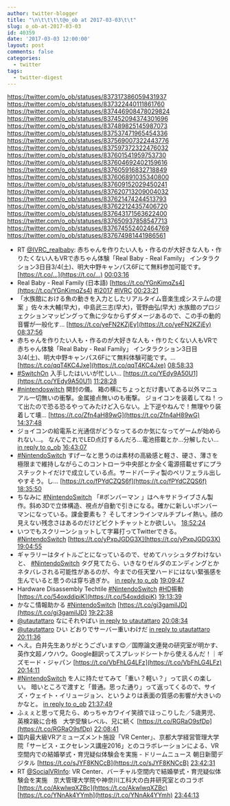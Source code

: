 ```yaml
---
author: twitter-blogger
title: "\n\t\t\t\t@o_ob at 2017-03-03\t\t"
slug: o_ob-at-2017-03-03
id: 40359
date: '2017-03-03 12:00:00'
layout: post
comments: false
categories:
  - twitter
tags:
  - twitter-digest
---
```


https://twitter.com/o_ob/statuses/837317386059431937 https://twitter.com/o_ob/statuses/837322440111861760 https://twitter.com/o_ob/statuses/837446908478029824 https://twitter.com/o_ob/statuses/837452094374301696 https://twitter.com/o_ob/statuses/837489825145987073 https://twitter.com/o_ob/statuses/837537471965454336 https://twitter.com/o_ob/statuses/837569007322443776 https://twitter.com/o_ob/statuses/837597372322476032 https://twitter.com/o_ob/statuses/837601541959753730 https://twitter.com/o_ob/statuses/837604692402159616 https://twitter.com/o_ob/statuses/837605916832718849 https://twitter.com/o_ob/statuses/837606891035340800 https://twitter.com/o_ob/statuses/837609152029450241 https://twitter.com/o_ob/statuses/837620713209004032 https://twitter.com/o_ob/statuses/837621474244513793 https://twitter.com/o_ob/statuses/837622124357406720 https://twitter.com/o_ob/statuses/837643171563622400 https://twitter.com/o_ob/statuses/837650937858547713 https://twitter.com/o_ob/statuses/837674552402464769 https://twitter.com/o_ob/statuses/837674981441986561  

*   RT [@IVRC_realbaby](https://twitter.com/IVRC_realbaby): 赤ちゃんを作りたい人も・作るのが大好きな人も・作りたくない人もVRで赤ちゃん体験「Real Baby - Real Family」 インタラクション3日目3/4(土)、明大中野キャンパス6Fにて無料参加可能です。 [https://t.co/…](https://t.co/…) [00:03:16](https://twitter.com/o_ob/statuses/837317386059431937)
*   Real Baby - Real Family (日本語) [https://t.co/YGnKimqZs4](https://t.co/YGnKimqZs4) [#i2017](https://twitter.com/search?q=%23i2017&src=hash) [#IVRC](https://twitter.com/search?q=%23IVRC&src=hash) [00:23:21](https://twitter.com/o_ob/statuses/837322440111861760)
*   「水族館における魚の動きを入力としたリアルタイム音楽生成システムの提案 」佐々木大輔(早大)，中島武三志(早大)，菅野由弘(早大) 水族館のプロジェクションマッピングって魚に少なからずダメージあるので、この手の動的音響が一般化す… [https://t.co/yeFN2KZjEy](https://t.co/yeFN2KZjEy) [08:37:56](https://twitter.com/o_ob/statuses/837446908478029824)
*   赤ちゃんを作りたい人も・作るのが大好きな人も・作りたくない人もVRで赤ちゃん体験「Real Baby - Real Family」 インタラクション3日目3/4(土)、明大中野キャンパス6Fにて無料体験可能です。… [https://t.co/qqT4KC4Jxe](https://t.co/qqT4KC4Jxe) [08:58:33](https://twitter.com/o_ob/statuses/837452094374301696)
*   [#SwitchOn](https://twitter.com/search?q=%23SwitchOn&src=hash) 入手したはいいが忙しい... [https://t.co/YEdy9A50U1](https://t.co/YEdy9A50U1) [11:28:28](https://twitter.com/o_ob/statuses/837489825145987073)
*   [#nintendoswitch](https://twitter.com/search?q=%23nintendoswitch&src=hash) 開封の儀。 箱の横にちょっとだけ書いてある以外マニュアル一切無いの衝撃。金属接点無いのも衝撃。 ジョイコンを装着してね！って出たので恐る恐るやってみたけど入らない。上下逆やねんで！無理やり装着して壊… [https://t.co/Zfn4aH89wG](https://t.co/Zfn4aH89wG) [14:37:48](https://twitter.com/o_ob/statuses/837537471965454336)
*   ジョイコンの給電系と光通信がどうなってるのか気になってゲームが始められない...。 なんでこれでLED点灯するんだろ...電池搭載とか...分解したい... [in reply to o_ob](https://twitter.com/o_ob/statuses/837537471965454336) [16:43:07](https://twitter.com/o_ob/statuses/837569007322443776)
*   [#NintendoSwitch](https://twitter.com/search?q=%23NintendoSwitch&src=hash) すげーなと思うのは素材の高級感と軽さ、硬さ、薄さを極限まで維持しながらこのコントローラ中央部とか全く電源搭載せずにプラスチックトイだけで成立している点。サードパーティ製のペリフェラル出しやすそう。し… [https://t.co/fPYdCZQS6f](https://t.co/fPYdCZQS6f) [18:35:50](https://twitter.com/o_ob/statuses/837597372322476032)
*   ちなみに [#NintendoSwitch](https://twitter.com/search?q=%23NintendoSwitch&src=hash) 「#ボンバーマン 」はヘキサドライブさん製作。斜め3Dで立体構造、視点が自動で引きになる。確かに新しいボンバーマンになっている。課金要素も？ そしてオンラインマルチプレイ熱い。顔の見えない残念さはあるのだけどピクトチャットとか欲しい。 [18:52:24](https://twitter.com/o_ob/statuses/837601541959753730)
*   いつでもスクリーンショットして字幕打ってTwitterできる。 [#NintendoSwitch](https://twitter.com/search?q=%23NintendoSwitch&src=hash) [https://t.co/yPxpJGDG3X](https://t.co/yPxpJGDG3X) [19:04:55](https://twitter.com/o_ob/statuses/837604692402159616)
*   ギャラリーはタイトルごとになっているので、せめてハッシュタグわけないと、 [#NintendoSwitch](https://twitter.com/search?q=%23NintendoSwitch&src=hash) タグ見てたら、いきなりゼルダのエンディングとかネタバレされる可能性があるのが、今までの任天堂ハードにはない緊張感を生んでいると思うのは穿ち過ぎか。 [in reply to o_ob](https://twitter.com/o_ob/statuses/837604692402159616) [19:09:47](https://twitter.com/o_ob/statuses/837605916832718849)
*   Hardware Disassembly Techtile [#NintendoSwitch](https://twitter.com/search?q=%23NintendoSwitch&src=hash) [#HD](https://twitter.com/search?q=%23HD&src=hash)振動 [https://t.co/54oxddipiK](https://t.co/54oxddipiK) [19:13:39](https://twitter.com/o_ob/statuses/837606891035340800)
*   かなこ情報助かる [#NintendoSwitch](https://twitter.com/search?q=%23NintendoSwitch&src=hash) [https://t.co/gi3gamilJD](https://t.co/gi3gamilJD) [19:22:38](https://twitter.com/o_ob/statuses/837609152029450241)
*   [@utautattaro](https://twitter.com/utautattaro) なにそれやばい [in reply to utautattaro](https://twitter.com/utautattaro/statuses/837619190257242112) [20:08:34](https://twitter.com/o_ob/statuses/837620713209004032)
*   [@utautattaro](https://twitter.com/utautattaro) ひい どおりでサーバー重いわけだ [in reply to utautattaro](https://twitter.com/utautattaro/statuses/837620885594873856) [20:11:36](https://twitter.com/o_ob/statuses/837621474244513793)
*   へえ。白井先生ありがとうございます😊／国際論文連発の研究室が明かす、英作文超ノウハウ。Google翻訳ってスプレッドシートから使えるんだ！｜ギズモード・ジャパン [https://t.co/VbFhLG4LFz](https://t.co/VbFhLG4LFz) [20:14:11](https://twitter.com/o_ob/statuses/837622124357406720)
*   [#NintendoSwitch](https://twitter.com/search?q=%23NintendoSwitch&src=hash) を人に持たせてみて「重い？軽い？」って訊くの楽しい。 暗いところで渡すと「普通。思った通り」って返ってくるので、サイズ・ウェイト・イリュージョン、というよりは表面の質感の影響が大きいのかなと。 [in reply to o_ob](https://twitter.com/o_ob/statuses/837597372322476032) [21:37:49](https://twitter.com/o_ob/statuses/837643171563622400)
*   ふぇぇと思って見たら、めっちゃカワイイ笑顔でほっこりした／5歳男児、英検2級に合格　大学受験レベル、兄に続く [https://t.co/RGRaO9sfDp](https://t.co/RGRaO9sfDp) [22:08:41](https://twitter.com/o_ob/statuses/837650937858547713)
*   国内最大級VRアミューズメント施設「VR Center」、京都大学経営管理大学院「サービス・エクセレンス講座2016」とのコラボレーションによる、VR空間内での結婚挙式・育児疑似体験会を実施 - ドリームニュース 朝日新聞デジタル [https://t.co/sJYF8KNCcB](https://t.co/sJYF8KNCcB) [23:42:31](https://twitter.com/o_ob/statuses/837674552402464769)
*   RT [@SocialVRInfo](https://twitter.com/SocialVRInfo): VR Center、バーチャル空間内で結婚挙式・育児疑似体験会を実施　京大管理大学院や神奈川工科大の白井研究室とのコラボ [https://t.co/AkwlwqXZBc](https://t.co/AkwlwqXZBc) [https://t.co/YNnAk4YYmh](https://t.co/YNnAk4YYmh) [23:44:13](https://twitter.com/o_ob/statuses/837674981441986561)